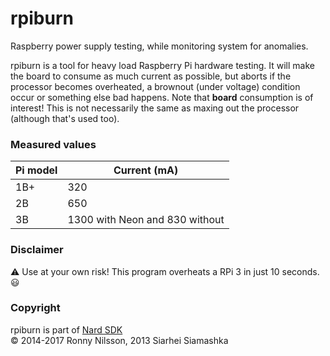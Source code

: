 # rpiburn
Raspberry power supply testing, while monitoring system for anomalies.

rpiburn is a tool for heavy load Raspberry Pi hardware testing. It will make the board to consume as much current as possible, but aborts if the processor becomes overheated, a brownout (under voltage) condition occur or something else bad happens. Note that **board** consumption is of interest! This is not necessarily the same as maxing out the processor (although that's used too).

### Measured values
| Pi model | Current (mA)                    |
| -------- | ------------------------------- |
| 1B+      | 320                             |
| 2B       | 650                             |
| 3B       | 1300 with Neon and 830 without  |

### Disclaimer
:warning: Use at your own risk! This program overheats a RPi 3 in just 10 seconds. :smiley:

### Copyright
rpiburn is part of [Nard SDK](http://www.arbetsmyra.dyndns.org/nard/ "Nard SDK")   
&copy; 2014-2017 Ronny Nilsson, 2013 Siarhei Siamashka

